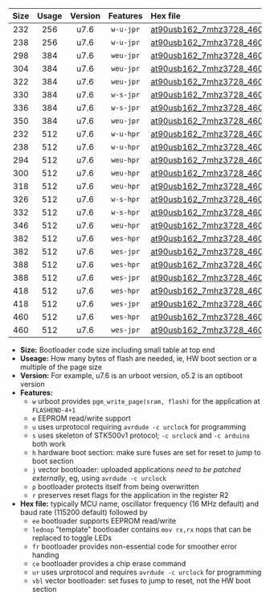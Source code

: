 |Size|Usage|Version|Features|Hex file|
|:-:|:-:|:-:|:-:|:--|
|232|256|u7.6|`w-u-jpr`|[at90usb162_7mhz3728_460800bps_ur_vbl.hex](https://raw.githubusercontent.com/stefanrueger/urboot/main/at90usb162_7mhz3728_460800bps_ur_vbl.hex)|
|238|256|u7.6|`w-u-jpr`|[at90usb162_7mhz3728_460800bps_lednop_ur_vbl.hex](https://raw.githubusercontent.com/stefanrueger/urboot/main/at90usb162_7mhz3728_460800bps_lednop_ur_vbl.hex)|
|298|384|u7.6|`weu-jpr`|[at90usb162_7mhz3728_460800bps_ee_ur_vbl.hex](https://raw.githubusercontent.com/stefanrueger/urboot/main/at90usb162_7mhz3728_460800bps_ee_ur_vbl.hex)|
|304|384|u7.6|`weu-jpr`|[at90usb162_7mhz3728_460800bps_ee_lednop_ur_vbl.hex](https://raw.githubusercontent.com/stefanrueger/urboot/main/at90usb162_7mhz3728_460800bps_ee_lednop_ur_vbl.hex)|
|322|384|u7.6|`weu-jpr`|[at90usb162_7mhz3728_460800bps_ee_lednop_fr_ur_vbl.hex](https://raw.githubusercontent.com/stefanrueger/urboot/main/at90usb162_7mhz3728_460800bps_ee_lednop_fr_ur_vbl.hex)|
|330|384|u7.6|`w-s-jpr`|[at90usb162_7mhz3728_460800bps_vbl.hex](https://raw.githubusercontent.com/stefanrueger/urboot/main/at90usb162_7mhz3728_460800bps_vbl.hex)|
|336|384|u7.6|`w-s-jpr`|[at90usb162_7mhz3728_460800bps_lednop_vbl.hex](https://raw.githubusercontent.com/stefanrueger/urboot/main/at90usb162_7mhz3728_460800bps_lednop_vbl.hex)|
|350|384|u7.6|`weu-jpr`|[at90usb162_7mhz3728_460800bps_ee_lednop_fr_ce_ur_vbl.hex](https://raw.githubusercontent.com/stefanrueger/urboot/main/at90usb162_7mhz3728_460800bps_ee_lednop_fr_ce_ur_vbl.hex)|
|232|512|u7.6|`w-u-hpr`|[at90usb162_7mhz3728_460800bps_ur.hex](https://raw.githubusercontent.com/stefanrueger/urboot/main/at90usb162_7mhz3728_460800bps_ur.hex)|
|238|512|u7.6|`w-u-hpr`|[at90usb162_7mhz3728_460800bps_lednop_ur.hex](https://raw.githubusercontent.com/stefanrueger/urboot/main/at90usb162_7mhz3728_460800bps_lednop_ur.hex)|
|294|512|u7.6|`weu-hpr`|[at90usb162_7mhz3728_460800bps_ee_ur.hex](https://raw.githubusercontent.com/stefanrueger/urboot/main/at90usb162_7mhz3728_460800bps_ee_ur.hex)|
|300|512|u7.6|`weu-hpr`|[at90usb162_7mhz3728_460800bps_ee_lednop_ur.hex](https://raw.githubusercontent.com/stefanrueger/urboot/main/at90usb162_7mhz3728_460800bps_ee_lednop_ur.hex)|
|318|512|u7.6|`weu-hpr`|[at90usb162_7mhz3728_460800bps_ee_lednop_fr_ur.hex](https://raw.githubusercontent.com/stefanrueger/urboot/main/at90usb162_7mhz3728_460800bps_ee_lednop_fr_ur.hex)|
|326|512|u7.6|`w-s-hpr`|[at90usb162_7mhz3728_460800bps.hex](https://raw.githubusercontent.com/stefanrueger/urboot/main/at90usb162_7mhz3728_460800bps.hex)|
|332|512|u7.6|`w-s-hpr`|[at90usb162_7mhz3728_460800bps_lednop.hex](https://raw.githubusercontent.com/stefanrueger/urboot/main/at90usb162_7mhz3728_460800bps_lednop.hex)|
|346|512|u7.6|`weu-hpr`|[at90usb162_7mhz3728_460800bps_ee_lednop_fr_ce_ur.hex](https://raw.githubusercontent.com/stefanrueger/urboot/main/at90usb162_7mhz3728_460800bps_ee_lednop_fr_ce_ur.hex)|
|382|512|u7.6|`wes-hpr`|[at90usb162_7mhz3728_460800bps_ee.hex](https://raw.githubusercontent.com/stefanrueger/urboot/main/at90usb162_7mhz3728_460800bps_ee.hex)|
|382|512|u7.6|`wes-jpr`|[at90usb162_7mhz3728_460800bps_ee_vbl.hex](https://raw.githubusercontent.com/stefanrueger/urboot/main/at90usb162_7mhz3728_460800bps_ee_vbl.hex)|
|388|512|u7.6|`wes-hpr`|[at90usb162_7mhz3728_460800bps_ee_lednop.hex](https://raw.githubusercontent.com/stefanrueger/urboot/main/at90usb162_7mhz3728_460800bps_ee_lednop.hex)|
|388|512|u7.6|`wes-jpr`|[at90usb162_7mhz3728_460800bps_ee_lednop_vbl.hex](https://raw.githubusercontent.com/stefanrueger/urboot/main/at90usb162_7mhz3728_460800bps_ee_lednop_vbl.hex)|
|418|512|u7.6|`wes-hpr`|[at90usb162_7mhz3728_460800bps_ee_lednop_fr.hex](https://raw.githubusercontent.com/stefanrueger/urboot/main/at90usb162_7mhz3728_460800bps_ee_lednop_fr.hex)|
|418|512|u7.6|`wes-jpr`|[at90usb162_7mhz3728_460800bps_ee_lednop_fr_vbl.hex](https://raw.githubusercontent.com/stefanrueger/urboot/main/at90usb162_7mhz3728_460800bps_ee_lednop_fr_vbl.hex)|
|460|512|u7.6|`wes-hpr`|[at90usb162_7mhz3728_460800bps_ee_lednop_fr_ce.hex](https://raw.githubusercontent.com/stefanrueger/urboot/main/at90usb162_7mhz3728_460800bps_ee_lednop_fr_ce.hex)|
|460|512|u7.6|`wes-jpr`|[at90usb162_7mhz3728_460800bps_ee_lednop_fr_ce_vbl.hex](https://raw.githubusercontent.com/stefanrueger/urboot/main/at90usb162_7mhz3728_460800bps_ee_lednop_fr_ce_vbl.hex)|

- **Size:** Bootloader code size including small table at top end
- **Useage:** How many bytes of flash are needed, ie, HW boot section or a multiple of the page size
- **Version:** For example, u7.6 is an urboot version, o5.2 is an optiboot version
- **Features:**
  + `w` urboot provides `pgm_write_page(sram, flash)` for the application at `FLASHEND-4+1`
  + `e` EEPROM read/write support
  + `u` uses urprotocol requiring `avrdude -c urclock` for programming
  + `s` uses skeleton of STK500v1 protocol; `-c urclock` and `-c arduino` both work
  + `h` hardware boot section: make sure fuses are set for reset to jump to boot section
  + `j` vector bootloader: uploaded applications *need to be patched externally*, eg, using `avrdude -c urclock`
  + `p` bootloader protects itself from being overwritten
  + `r` preserves reset flags for the application in the register R2
- **Hex file:** typically MCU name, oscillator frequency (16 MHz default) and baud rate (115200 default) followed by
  + `ee` bootloader supports EEPROM read/write
  + `lednop` "template" bootloader contains `mov rx,rx` nops that can be replaced to toggle LEDs
  + `fr` bootloader provides non-essential code for smoother error handing
  + `ce` bootloader provides a chip erase command
  + `ur` uses urprotocol and requires `avrdude -c urclock` for programming
  + `vbl` vector bootloader: set fuses to jump to reset, not the HW boot section
